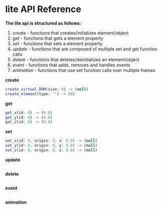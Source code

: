 # lite API Reference
**The lite api is structured as follows:**
1. *create* - functions that creates/initializes element/object
2. *get* - functions that gets a element property
3. *set* - functions that sets a element property
4. *update* - functions that are composed of multiple set and get function calls
5. *delete* - functions that deletes/deinitializes an element/object
6. *event* - functions that adds, removes and handles events 
7. *animation* - functions that use set function calls over multiple frames

**create**
```javascript
create_virtual_DOM(size: 0) -> (null)
create_element(type: "") -> (0)
```
**get**
```javascript
get_x(id: 0) -> (0.0)
get_y(id: 0) -> (0.0)
get_z(id: 0) -> (0.0)
```
**set**
```javascript
set_x(id: 0, origin: 0, x: 0.0) -> (null)
set_y(id: 0, origin: 0, y: 0.0) -> (null)
set_z(id: 0, origin: 0, z: 0.0) -> (null)
```
**update**
```javascript
```
**delete**
```javascript
```
**event**
```javascript
```
**animation**
```javascript
```
